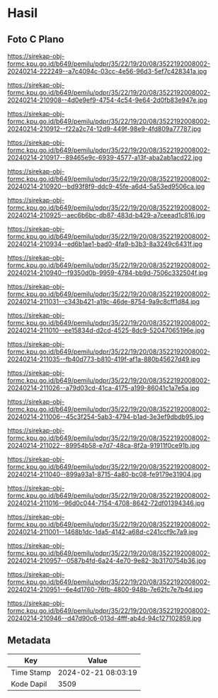 # Hasil

## Foto C Plano

https://sirekap-obj-formc.kpu.go.id/b649/pemilu/pdpr/35/22/19/20/08/3522192008002-20240214-222249--a7c4094c-03cc-4e56-96d3-5ef7c428341a.jpg

https://sirekap-obj-formc.kpu.go.id/b649/pemilu/pdpr/35/22/19/20/08/3522192008002-20240214-210908--4d0e9ef9-4754-4c54-9e64-2d0fb83e947e.jpg

https://sirekap-obj-formc.kpu.go.id/b649/pemilu/pdpr/35/22/19/20/08/3522192008002-20240214-210912--f22a2c74-12d9-449f-98e9-4fd809a77787.jpg

https://sirekap-obj-formc.kpu.go.id/b649/pemilu/pdpr/35/22/19/20/08/3522192008002-20240214-210917--89465e9c-6939-4577-a13f-aba2ab1acd22.jpg

https://sirekap-obj-formc.kpu.go.id/b649/pemilu/pdpr/35/22/19/20/08/3522192008002-20240214-210920--bd93f8f9-ddc9-45fe-a6d4-5a53ed9506ca.jpg

https://sirekap-obj-formc.kpu.go.id/b649/pemilu/pdpr/35/22/19/20/08/3522192008002-20240214-210925--aec6b6bc-db87-483d-b429-a7ceead1c816.jpg

https://sirekap-obj-formc.kpu.go.id/b649/pemilu/pdpr/35/22/19/20/08/3522192008002-20240214-210934--ed6b1ae1-bad0-4fa9-b3b3-8a3249c6431f.jpg

https://sirekap-obj-formc.kpu.go.id/b649/pemilu/pdpr/35/22/19/20/08/3522192008002-20240214-210940--f9350d0b-9959-4784-bb9d-7506c332504f.jpg

https://sirekap-obj-formc.kpu.go.id/b649/pemilu/pdpr/35/22/19/20/08/3522192008002-20240214-211031--c343b421-a19c-46de-8754-9a9c8cff1d84.jpg

https://sirekap-obj-formc.kpu.go.id/b649/pemilu/pdpr/35/22/19/20/08/3522192008002-20240214-211010--ee15834d-d2cd-4525-8dc9-52047065196e.jpg

https://sirekap-obj-formc.kpu.go.id/b649/pemilu/pdpr/35/22/19/20/08/3522192008002-20240214-211035--fb40d773-b810-419f-af1a-880b45627d49.jpg

https://sirekap-obj-formc.kpu.go.id/b649/pemilu/pdpr/35/22/19/20/08/3522192008002-20240214-211026--a79d03cd-41ca-4175-a199-86041c1a7e5a.jpg

https://sirekap-obj-formc.kpu.go.id/b649/pemilu/pdpr/35/22/19/20/08/3522192008002-20240214-211006--45c3f254-5ab3-4794-b1ad-3e3ef9dbdb95.jpg

https://sirekap-obj-formc.kpu.go.id/b649/pemilu/pdpr/35/22/19/20/08/3522192008002-20240214-211022--89954b58-e7d7-48ca-8f2a-91911f0ce91b.jpg

https://sirekap-obj-formc.kpu.go.id/b649/pemilu/pdpr/35/22/19/20/08/3522192008002-20240214-211040--899a93a1-8715-4a80-bc08-fe9179e31904.jpg

https://sirekap-obj-formc.kpu.go.id/b649/pemilu/pdpr/35/22/19/20/08/3522192008002-20240214-211016--96d0c044-7154-4708-8642-72df01394346.jpg

https://sirekap-obj-formc.kpu.go.id/b649/pemilu/pdpr/35/22/19/20/08/3522192008002-20240214-211001--1468b1dc-1da5-4142-a68d-c241ccf9c7a9.jpg

https://sirekap-obj-formc.kpu.go.id/b649/pemilu/pdpr/35/22/19/20/08/3522192008002-20240214-210957--0587b4fd-6a24-4e70-9e82-3b3170754b36.jpg

https://sirekap-obj-formc.kpu.go.id/b649/pemilu/pdpr/35/22/19/20/08/3522192008002-20240214-210951--6e4d1760-76fb-4800-948b-7e62fc7e7b4d.jpg

https://sirekap-obj-formc.kpu.go.id/b649/pemilu/pdpr/35/22/19/20/08/3522192008002-20240214-210946--d47d90c6-013d-4fff-ab4d-94c127102859.jpg


## Metadata

| Key        | Value               |
| ---------- | ------------------- |
| Time Stamp | 2024-02-21 08:03:19 |
| Kode Dapil | 3509                |



